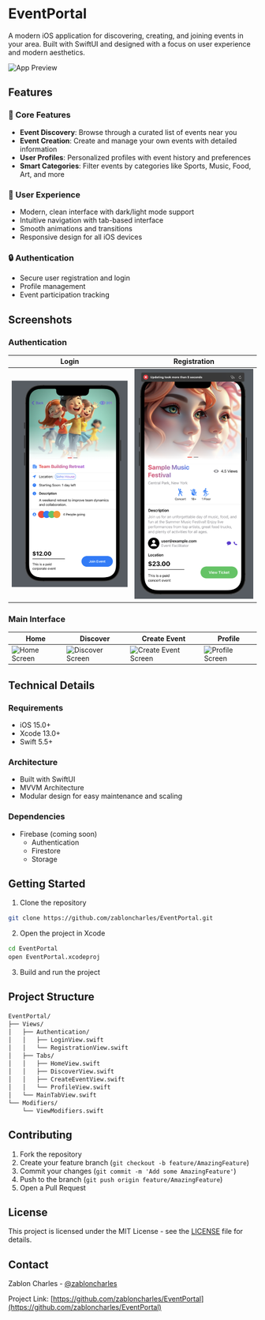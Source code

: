 # EventPortal

A modern iOS application for discovering, creating, and joining events in your area. Built with SwiftUI and designed with a focus on user experience and modern aesthetics.

![App Preview](Screenshots/Wallpaper.png)

## Features

### 🎯 Core Features

- **Event Discovery**: Browse through a curated list of events near you
- **Event Creation**: Create and manage your own events with detailed information
- **User Profiles**: Personalized profiles with event history and preferences
- **Smart Categories**: Filter events by categories like Sports, Music, Food, Art, and more

### 💫 User Experience

- Modern, clean interface with dark/light mode support
- Intuitive navigation with tab-based interface
- Smooth animations and transitions
- Responsive design for all iOS devices

### 🔒 Authentication

- Secure user registration and login
- Profile management
- Event participation tracking

## Screenshots

### Authentication

| Login                                  | Registration                                         |
| -------------------------------------- | ---------------------------------------------------- |
| ![Login Screen](Screenshots/login.png) | ![Registration Screen](Screenshots/registration.png) |

### Main Interface

| Home                                 | Discover                                     | Create Event                                   | Profile                                    |
| ------------------------------------ | -------------------------------------------- | ---------------------------------------------- | ------------------------------------------ |
| ![Home Screen](Screenshots/home.png) | ![Discover Screen](Screenshots/discover.png) | ![Create Event Screen](Screenshots/create.png) | ![Profile Screen](Screenshots/profile.png) |

## Technical Details

### Requirements

- iOS 15.0+
- Xcode 13.0+
- Swift 5.5+

### Architecture

- Built with SwiftUI
- MVVM Architecture
- Modular design for easy maintenance and scaling

### Dependencies

- Firebase (coming soon)
  - Authentication
  - Firestore
  - Storage

## Getting Started

1. Clone the repository

```bash
git clone https://github.com/zabloncharles/EventPortal.git
```

2. Open the project in Xcode

```bash
cd EventPortal
open EventPortal.xcodeproj
```

3. Build and run the project

## Project Structure

```
EventPortal/
├── Views/
│   ├── Authentication/
│   │   ├── LoginView.swift
│   │   └── RegistrationView.swift
│   ├── Tabs/
│   │   ├── HomeView.swift
│   │   ├── DiscoverView.swift
│   │   ├── CreateEventView.swift
│   │   └── ProfileView.swift
│   └── MainTabView.swift
└── Modifiers/
    └── ViewModifiers.swift
```

## Contributing

1. Fork the repository
2. Create your feature branch (`git checkout -b feature/AmazingFeature`)
3. Commit your changes (`git commit -m 'Add some AmazingFeature'`)
4. Push to the branch (`git push origin feature/AmazingFeature`)
5. Open a Pull Request

## License

This project is licensed under the MIT License - see the [LICENSE](LICENSE) file for details.

## Contact

Zablon Charles - [@zabloncharles](https://github.com/zabloncharles)

Project Link: [https://github.com/zabloncharles/EventPortal](https://github.com/zabloncharles/EventPortal)
